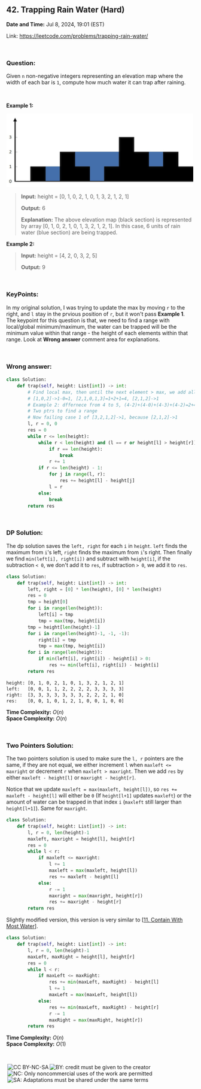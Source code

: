 ## 42. Trapping Rain Water (Hard)
**Date and Time:** Jul 8, 2024, 19:01 (EST)

Link: https://leetcode.com/problems/trapping-rain-water/

<br>

### Question:
Given `n` non-negative integers representing an elevation map where the width of each bar is `1`, compute how much water it can trap after raining.

<br>

**Example 1:**

<img src="../images/rainwatertrap.png" width=500>

> **Input:** height = [0, 1, 0, 2, 1, 0, 1, 3, 2, 1, 2, 1]
> 
> **Output:** 6
>
> **Explanation:** The above elevation map (black section) is represented by array [0, 1, 0, 2, 1, 0, 1, 3, 2, 1, 2, 1]. In this case, 6 units of rain water (blue section) are being trapped.

**Example 2:**
> **Input:** height = [4, 2, 0, 3, 2, 5]
> 
> **Output:** 9

<br>

### KeyPoints: 
In my original solution, I was trying to update the max by moving `r` to the right, and `l` stay in the prvious position of `r`, but it won't pass **Example 1**. The keypoint for this question is that, we need to find a range with local/global minimum/maximum, the water can be trapped will be the minimum value within that range - the height of each elements within that range. Look at **Wrong answer** comment area for explanations.

<br>

### Wrong answer:
```python
class Solution:
    def trap(self, height: List[int]) -> int:
        # Find local max, then until the next element > max, we add all the differences from local max to before next max.
        # [1,0,2]->1-0=1, [2,1,0,1,3]=1+2+1=4, [2,1,2]->1
        # Example 2: dffernece from 4 to 5, (4-2)+(4-0)+(4-3)+(4-2)=2+4+1+2=9
        # Two ptrs to find a range
        # Now failing case 1 of [3,2,1,2]->1, because [2,1,2]->1
        l, r = 0, 0
        res = 0
        while r <= len(height):
            while r < len(height) and (l == r or height[l] > height[r]):
                if r == len(height):
                    break
                r += 1
            if r <= len(height) - 1:
                for j in range(l, r):
                    res += height[l] - height[j]
                l = r
            else:
                break
        return res
```

<br>

### DP Solution:
The dp solution saves the `left, right` for each `i` in `height`. `left` finds the maximum from `i`'s left, `right` finds the maximum from `i`'s right. Then finally we find `min(left[i], right[i])` and subtract with `height[i]`, if the subtraction `< 0`, we don't add it to `res`, if subtraction `> 0`, we add it to `res`.
```python
class Solution:
    def trap(self, height: List[int]) -> int:
        left, right = [0] * len(height), [0] * len(height)
        res = 0
        tmp = height[0]
        for i in range(len(height)):
            left[i] = tmp
            tmp = max(tmp, height[i])
        tmp = height[len(height)-1]
        for i in range(len(height)-1, -1, -1):
            right[i] = tmp
            tmp = max(tmp, height[i])
        for i in range(len(height)):
            if min(left[i], right[i]) - height[i] > 0:
                res += min(left[i], right[i]) - height[i]
        return res
```
```
height: [0, 1, 0, 2, 1, 0, 1, 3, 2, 1, 2, 1]
left:   [0, 0, 1, 1, 2, 2, 2, 2, 3, 3, 3, 3]
right:  [3, 3, 3, 3, 3, 3, 3, 2, 2, 2, 1, 0]
res:    [0, 0, 1, 0, 1, 2, 1, 0, 0, 1, 0, 0]
```
**Time Complexity:** $O(n)$ <br>
**Space Complexity:** $O(n)$

<br>

### Two Pointers Solution:
The two pointers solution is used to make sure the `l, r` pointers are the same, if they are not equal, we either increment `l` when `maxleft <= maxright` or decrement `r` when `maxleft > maxright`. Then we add `res` by either `maxleft - height[l]` or `maxright - height[r]`.

Notice that we update `maxleft = max(maxleft, height[l])`, so `res += maxleft - height[l]` will either be `0` (If `height[l+1]` updates `maxleft`) or the amount of water can be trapped in that index `i` (`maxleft` still larger than `height[l+1]`). Same for `maxright`.
```python
class Solution:
    def trap(self, height: List[int]) -> int:
        l, r = 0, len(height)-1
        maxleft, maxright = height[l], height[r]
        res = 0
        while l < r:
            if maxleft <= maxright:
                l += 1
                maxleft = max(maxleft, height[l])
                res += maxleft - height[l]
            else:
                r -= 1
                maxright = max(maxright, height[r])
                res += maxright - height[r]
        return res
```
Slightly modified version, this version is very similar to [[11. Contain With Most Water](11.Container_With_Most_Water(Medium).md)].
```python
class Solution:
    def trap(self, height: List[int]) -> int:
        l, r = 0, len(height)-1
        maxLeft, maxRight = height[l], height[r]
        res = 0
        while l < r:
            if maxLeft <= maxRight:
                res += min(maxLeft, maxRight) - height[l]
                l += 1
                maxLeft = max(maxLeft, height[l])
            else:
                res += min(maxLeft, maxRight) - height[r]
                r -= 1
                maxRight = max(maxRight, height[r])
        return res
```
**Time Complexity:** $O(n)$ <br>
**Space Complexity:** $O(1)$

<br>

<img style="height:22px!important;margin-left:3px;vertical-align:text-bottom;" src="https://mirrors.creativecommons.org/presskit/icons/cc.svg?ref=chooser-v1" alt="CC BY-NC-SA" title="CC BY-NC-SA"><img style="height:22px!important;margin-left:3px;vertical-align:text-bottom;" src="https://mirrors.creativecommons.org/presskit/icons/by.svg?ref=chooser-v1" alt="BY: credit must be given to the creator" title="BY: credit must be given to the creator"><img style="height:22px!important;margin-left:3px;vertical-align:text-bottom;" src="https://mirrors.creativecommons.org/presskit/icons/nc.svg?ref=chooser-v1" alt="NC: Only noncommercial uses of the work are permitted" title="NC: Only noncommercial uses of the work are permitted"><img style="height:22px!important;margin-left:3px;vertical-align:text-bottom;" src="https://mirrors.creativecommons.org/presskit/icons/sa.svg?ref=chooser-v1" alt="SA: Adaptations must be shared under the same terms" title="SA: Adaptations must be shared under the same terms">